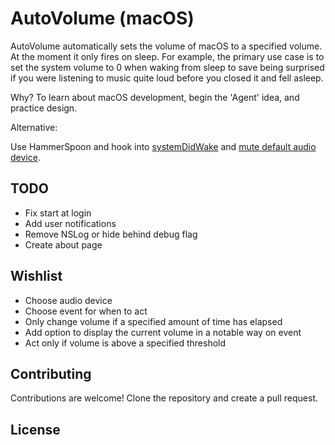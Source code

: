 # AutoVolume (macOS)

AutoVolume automatically sets the volume of macOS to a specified volume. At the moment it only fires on sleep. For example, the primary use case is to set the system volume to 0 when waking from sleep to save being surprised if you were listening to music quite loud before you closed it and fell asleep.

Why? To learn about macOS development, begin the 'Agent' idea, and practice design.

Alternative:

Use HammerSpoon and hook into [systemDidWake](http://www.hammerspoon.org/docs/hs.caffeinate.watcher.html#systemDidWake) and [mute default audio device](https://github.com/STRML/init/blob/master/hammerspoon/init.lua#L218).

## TODO

- Fix start at login
- Add user notifications
- Remove NSLog or hide behind debug flag
- Create about page

## Wishlist

- Choose audio device
- Choose event for when to act
- Only change volume if a specified amount of time has elapsed
- Add option to display the current volume in a notable way on event
- Act only if volume is above a specified threshold

## Contributing

Contributions are welcome! Clone the repository and create a pull request.

## License

